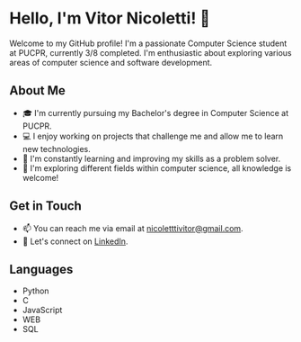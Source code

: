 # Hello, I'm Vitor Nicoletti! 👋

Welcome to my GitHub profile! I'm a passionate Computer Science student at PUCPR, currently 3/8 completed. I'm enthusiastic about exploring various areas of computer science and software development.

## About Me

- 🎓 I'm currently pursuing my Bachelor's degree in Computer Science at PUCPR.
- 💻 I enjoy working on projects that challenge me and allow me to learn new technologies.
- 🌱 I'm constantly learning and improving my skills as a problem solver.
- 🔭 I'm exploring different fields within computer science, all knowledge is welcome!

## Get in Touch

- 📫 You can reach me via email at [nicoletttivitor@gmail.com](mailto:nicoletttivitor@gmail.com).
- 💬 Let's connect on [LinkedIn](https://www.linkedin.com/in/yourlinkedinprofile](https://www.linkedin.com/in/vitor-nicoletti-22285426a/)).

## Languages 

- Python
- C
- JavaScript
- WEB
- SQL
